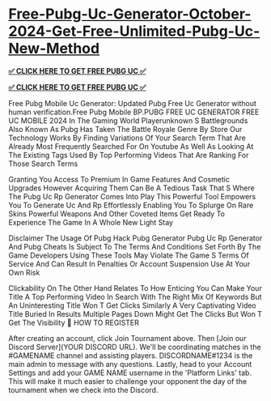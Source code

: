 # [Free-Pubg-Uc-Generator-October-2024-Get-Free-Unlimited-Pubg-Uc-New-Method](https://appbitly.com/mrbeastgiveways)

**[✅ CLICK HERE TO GET FREE PUBG UC ✅](https://appbitly.com/mrbeastgiveways)**

**[✅ CLICK HERE TO GET FREE PUBG UC ✅](https://appbitly.com/mrbeastgiveways)**

Free Pubg Mobile Uc Generator: Updated Pubg Free Uc Generator without human verification.Free Pubg Mobile BP.PUBG FREE UC GENERATOR FREE UC MOBILE 2024 In The Gaming World Playerunknown S Battlegrounds Also Known As Pubg Has Taken The Battle Royale Genre By Store
Our Technology Works By Finding Variations Of Your Search Term That Are Already Most Frequently Searched For On Youtube As Well As Looking At The Existing Tags Used By Top Performing Videos That Are Ranking For Those Search Terms

Granting You Access To Premium In Game Features And Cosmetic Upgrades However Acquiring Them Can Be A Tedious Task That S Where The Pubg Uc Rp Generator Comes Into Play This Powerful Tool Empowers You To Generate Uc And Rp Effortlessly Enabling You To Splurge On Rare Skins Powerful Weapons And Other Coveted Items Get Ready To Experience The Game In A Whole New Light Stay

Disclaimer The Usage Of Pubg Hack Pubg Generator Pubg Uc Rp Generator And Pubg Cheats Is Subject To The Terms And Conditions Set Forth By The Game Developers Using These Tools May Violate The Game S Terms Of Service And Can Result In Penalties Or Account Suspension Use At Your Own Risk

Clickability On The Other Hand Relates To How Enticing You Can Make Your Title A Top Performing Video In Search With The Right Mix Of Keywords But An Uninteresting Title Won T Get Clicks Similarly A Very Captivating Video Title Buried In Results Multiple Pages Down Might Get The Clicks But Won T Get The Visibility
👤 HOW TO REGISTER

After creating an account, click Join Tournament above.
 Then [Join our Discord Server](YOUR DISCORD URL). We'll be coordinating matches in the #GAMENAME channel and assisting players. DISCORDNAME#1234 is the main admin to message with any questions.
Lastly, head to your Account Settings and add your GAME NAME username in the 'Platform Links' tab. This will make it much easier to challenge your opponent the day of the tournament when we check into the Discord.
